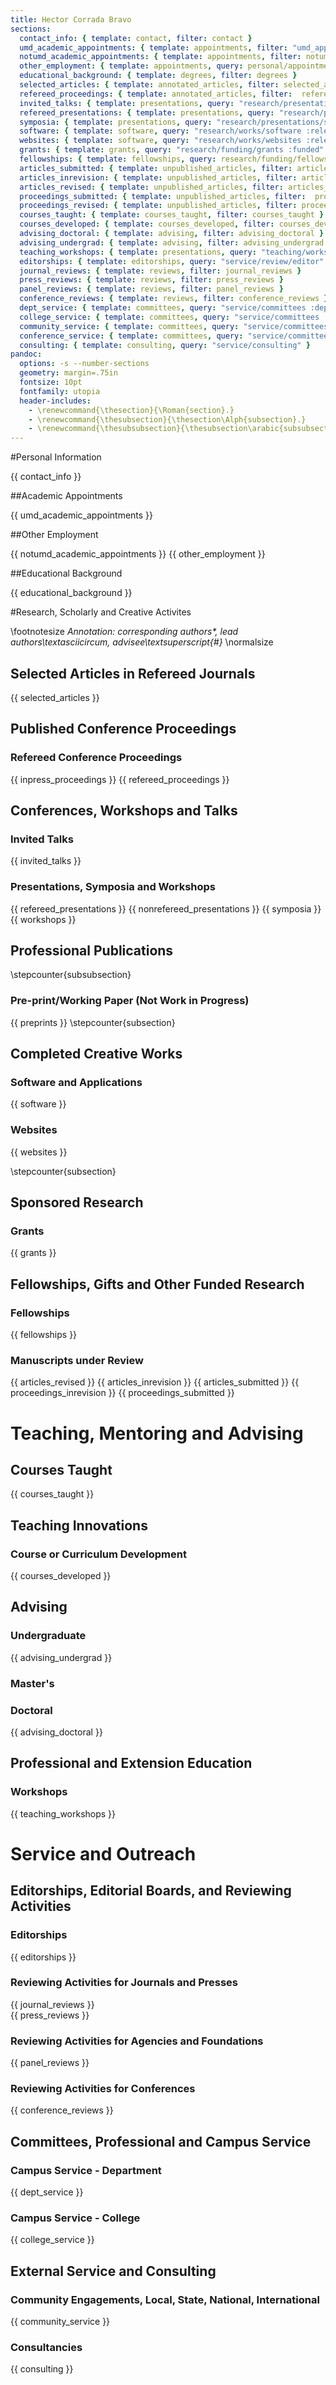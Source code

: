 ```yaml
---
title: Hector Corrada Bravo
sections:
  contact_info: { template: contact, filter: contact }
  umd_academic_appointments: { template: appointments, filter: "umd_appointments" }
  notumd_academic_appointments: { template: appointments, filter: notumd_appointments }
  other_employment: { template: appointments, query: personal/appointments/other_employment }
  educational_background: { template: degrees, filter: degrees }
  selected_articles: { template: annotated_articles, filter: selected_articles }
  refereed_proceedings: { template: annotated_articles, filter:  refereed_proceedings }
  invited_talks: { template: presentations, query: "research/presentations/talks :invited +date" }
  refereed_presentations: { template: presentations, query: "research/presentations/conferences :refereed +date" }
  symposia: { template: presentations, query: "research/presentations/symposia +date" }
  software: { template: software, query: "research/works/software :released +date" }
  websites: { template: software, query: "research/works/websites :released +date" }
  grants: { template: grants, query: "research/funding/grants :funded" }
  fellowships: { template: fellowships, query: research/funding/fellowships }
  articles_submitted: { template: unpublished_articles, filter: articles_submitted }
  articles_inrevision: { template: unpublished_articles, filter: articles_inrevision }
  articles_revised: { template: unpublished_articles, filter: articles_revised }
  proceedings_submitted: { template: unpublished_articles, filter:  proceedings_submitted }
  proceedings_revised: { template: unpublished_articles, filter: proceedings_revised }
  courses_taught: { template: courses_taught, filter: courses_taught }
  courses_developed: { template: courses_developed, filter: courses_developed }
  advising_doctoral: { template: advising, filter: advising_doctoral }
  advising_undergrad: { template: advising, filter: advising_undergrad }
  teaching_workshops: { template: presentations, query: "teaching/workshops" }
  editorships: { template: editorships, query: "service/review/editor" }
  journal_reviews: { template: reviews, filter: journal_reviews }
  press_reviews: { template: reviews, filter: press_reviews }
  panel_reviews: { template: reviews, filter: panel_reviews }
  conference_reviews: { template: reviews, filter: conference_reviews }
  dept_service: { template: committees, query: "service/committees :department" }
  college_service: { template: committees, query: "service/committees :college" }
  community_service: { template: committees, query: "service/committees :community" }
  conference_service: { template: committees, query: "service/committees :conference" }
  consulting: { template: consulting, query: "service/consulting" }
pandoc:
  options: -s --number-sections
  geometry: margin=.75in
  fontsize: 10pt
  fontfamily: utopia
  header-includes:
    - \renewcommand{\thesection}{\Roman{section}.}
    - \renewcommand{\thesubsection}{\thesection\Alph{subsection}.}
    - \renewcommand{\thesubsubsection}{\thesubsection\arabic{subsubsection}.}
---
```


#Personal Information

{{ contact_info }}

##Academic Appointments 

{{ umd_academic_appointments }}

##Other Employment

{{ notumd_academic_appointments }}
{{ other_employment }}

##Educational Background

{{ educational_background }}

#Research, Scholarly and Creative Activites

\footnotesize
_Annotation: corresponding authors\*, lead authors\textasciicircum, advisee\textsuperscript{\#}_
\normalsize

## Selected Articles in Refereed Journals

{{ selected_articles }}

## Published Conference Proceedings ##
	
### Refereed Conference Proceedings ###

{{ inpress_proceedings }}
{{ refereed_proceedings }}

## Conferences, Workshops and Talks ##

### Invited Talks ###

{{ invited_talks }}

### Presentations, Symposia and Workshops ###

{{ refereed_presentations }}
{{ nonrefereed_presentations }}
{{ symposia }}
{{ workshops }}

## Professional Publications ##

\stepcounter{subsubsection}

### Pre-print/Working Paper (Not Work in Progress) ###

{{ preprints }}
\stepcounter{subsection}

## Completed Creative Works ##

### Software and Applications ###

{{ software }}

### Websites ###

 {{ websites }}

\stepcounter{subsection}

## Sponsored Research ##

### Grants ###

{{ grants }}

## Fellowships, Gifts and Other Funded Research ##

### Fellowships ###

{{ fellowships }}

### Manuscripts under Review ###

{{ articles_revised }}
{{ articles_inrevision }}
{{ articles_submitted }}
{{ proceedings_inrevision }}
{{ proceedings_submitted }}

# Teaching, Mentoring and Advising #

## Courses Taught ##

{{ courses_taught }}

## Teaching Innovations ##

### Course or Curriculum Development ###

{{ courses_developed }}

## Advising ##

### Undergraduate ###

{{ advising_undergrad }}

### Master's ###

### Doctoral ###

{{ advising_doctoral }}

## Professional and Extension Education ##

### Workshops ###

{{ teaching_workshops }}

# Service and Outreach #

## Editorships, Editorial Boards, and Reviewing Activities ##

### Editorships ###

{{ editorships }}

### Reviewing Activities for Journals and Presses ###

{{ journal_reviews }}  
{{ press_reviews }}

### Reviewing Activities for Agencies and Foundations ###

{{ panel_reviews }}

### Reviewing Activities for Conferences ###

{{ conference_reviews }}

## Committees, Professional and Campus Service ##

### Campus Service - Department ###

{{ dept_service }}

### Campus Service - College ###

{{ college_service }}

## External Service and Consulting ##

### Community Engagements, Local, State, National, International ###

{{ community_service }}

### Consultancies ###

{{ consulting }}

